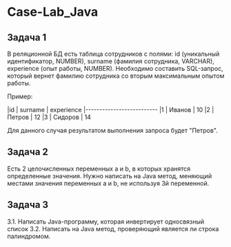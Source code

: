 # Case-Lab_Java

## Задача 1
В реляционной БД есть таблица сотрудников с полями: id
(уникальный идентификатор, NUMBER), surname (фамилия
сотрудника, VARCHAR), experience (опыт работы, NUMBER).
Необходимо составить SQL-запрос, который вернет фамилию
сотрудника со вторым максимальным опытом работы.

Пример:

|id | surname | experience
|--------------------------
|1 | Иванов | 10
|2 | Петров | 12
|3 | Сидоров | 14

Для данного случая
результатом выполнения
запроса будет "Петров".




## Задача 2
Есть 2 целочисленных переменных a и b, в которых хранятся определенные
значения. Нужно написать на Java метод, меняющий местами значения
переменных a и b, не используя 3й переменной.


## Задача 3
3.1. Написать Java-программу, которая инвертирует односвязный список
3.2. Написать на Java метод, проверяющий является ли строка палиндромом. 
